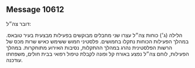 ## Message 10612

דובר צה״ל:

הלילה (ג׳) כוחות צה״ל עצרו שני מחבלים מבוקשים בפעילות מבצעית בעיר טובאס. 
במהלך הפעילות הכוחות נתקלו בחמושים. פלסטיני חמוש ששימש כאיש שרות מכס של הרשות הפלסטינית נהרג במהלך ההתקלות, נסיבות האירוע מתוחקרות.
במהלך הפעילות, לוחם צה״ל נפצע באורח קל ופונה לקבלת טיפול רפואי בבית חולים, משפחתו עודכנה.


